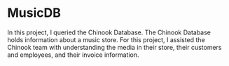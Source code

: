 # MusicDB
In this project, I queried the Chinook Database. The Chinook Database holds information about a music store. For this project, I assisted the Chinook team with understanding the media in their store, their customers and employees, and their invoice information.


